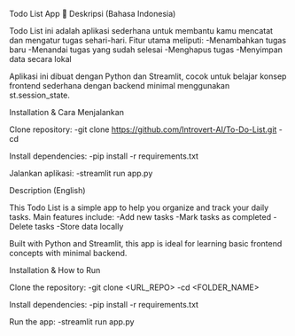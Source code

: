 Todo List App 📝
Deskripsi (Bahasa Indonesia)

Todo List ini adalah aplikasi sederhana untuk membantu kamu mencatat dan mengatur tugas sehari-hari. Fitur utama meliputi:
-Menambahkan tugas baru
-Menandai tugas yang sudah selesai
-Menghapus tugas
-Menyimpan data secara lokal

Aplikasi ini dibuat dengan Python dan Streamlit, cocok untuk belajar konsep frontend sederhana dengan backend minimal menggunakan st.session_state.

Installation & Cara Menjalankan

Clone repository:
-git clone https://github.com/Introvert-AI/To-Do-List.git
-cd 

Install dependencies:
-pip install -r requirements.txt

Jalankan aplikasi:
-streamlit run app.py

Description (English)

This Todo List is a simple app to help you organize and track your daily tasks. Main features include:
-Add new tasks
-Mark tasks as completed
-Delete tasks
-Store data locally

Built with Python and Streamlit, this app is ideal for learning basic frontend concepts with minimal backend.

Installation & How to Run

Clone the repository:
-git clone <URL_REPO>
-cd <FOLDER_NAME>

Install dependencies:
-pip install -r requirements.txt

Run the app:
-streamlit run app.py